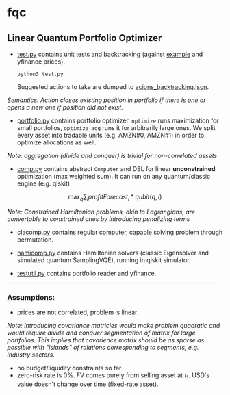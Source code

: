 # fqc

## Linear Quantum Portfolio Optimizer

- [test.py](test.py) contains unit tests and backtracking (against [example](example_portfolio.csv) and yfinance prices). 

    ``python3 test.py``

    Suggested actions to take are dumped to [acions_backtracking.json](actions_backtracking.json). 

*Semantics: Action closes existing position in portfolio if there is one or opens a new one if position did not exist.*

- [portfolio.py](portfolio.py) contains portfolio optimizer. `optimize` runs maximization for small portfolios, `optimize_agg` runs it for arbitrarily large ones. 
We split every asset into tradable units (e.g. AMZN#0, AMZN#1) in order to optimize allocations as well.

*Note: aggregation (divide and conquer) is trivial for non-correlated assets*

- [comp.py](comp.py) contains abstract `Computer` and DSL for linear **unconstrained** optimization (max weighted sum). It can run on any quantum/classic engine (e.g. qiskit)

$$\max_q \sum_i profitForecast_i * qubit(q, i)$$

*Note: Constrained Hamiltonian problems, akin to Lagrangians, are convertable to constrained ones by introducing penalizing terms*

- [clacomp.py](clacomp.py) contains regular computer, capable solving problem through permutation.

- [hamicomp.py](hamicomp.py) contains Hamiltonian solvers (classic Eigensolver and simulated quantum SamplingVQE), running in qiskit simulator.

- [testutil.py](testutil.py) contains portfolio reader and yfinance.

----
### Assumptions:
- prices are not correlated, problem is linear. 

*Note: Introducing covariance matricies would make problem quadratic and would require divide and conquer segmentation of matrix for large portfolios. This implies that covarience matrix should be as sparse as possible with "islands" of relations corresponding to segments, e.g. industry sectors.*

- no budget/liquidity constraints so far
- zero-risk rate is 0%. FV comes purely from selling asset at $t_1$. USD's value doesn't change over time (fixed-rate asset).

